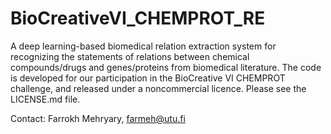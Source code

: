 # BioCreativeVI_CHEMPROT_RE
A deep learning-based biomedical relation extraction system for recognizing the statements of relations between chemical compounds/drugs and genes/proteins from biomedical literature. The code is developed for our participation in the BioCreative VI CHEMPROT challenge, and released under a noncommercial licence. Please see the LICENSE.md file. 

Contact: Farrokh Mehryary, farmeh@utu.fi

